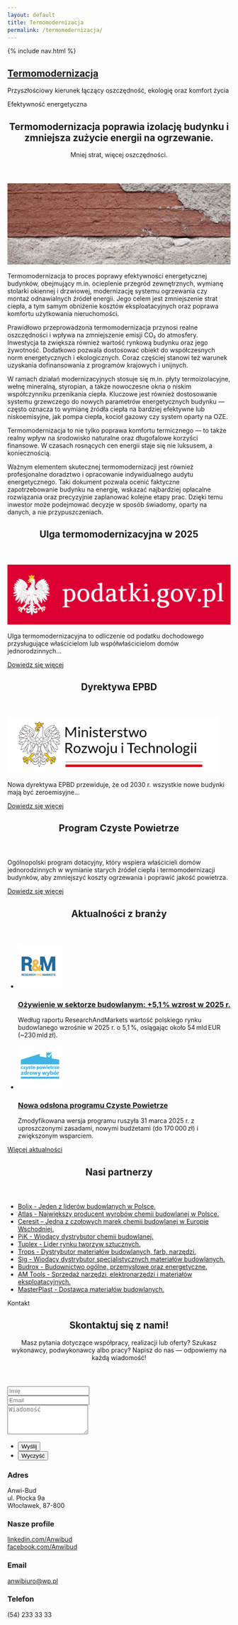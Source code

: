 ```yaml
---
layout: default
title: Termomodernizacja
permalink: /termomodernizacja/
---
```

{% include nav.html %}
<div class="top-gradient-overlay"></div>
<section id="header" class="wrapper style2">
  <div id="logo" class="frosted-box wide">
    <h1><a href="#">Termomodernizacja</a></h1>
    <p>Przyszłościowy kierunek łączący oszczędność, ekologię oraz komfort życia</p>
  </div>
</section>
<section id="main" class="wrapper style2">
  <div class="title">Efektywność energetyczna</div>
  <div class="container">
    <div class="row gtr-150">
      <div class="col-8 col-12-medium">
        <div id="content">
          <article class="box post">
            <header class="style1">
              <h2>Termomodernizacja poprawia izolację budynku i zmniejsza zużycie energii na ogrzewanie.</h2>
              <p>Mniej strat, więcej oszczędności.</p>
            </header>
            <a href="#" class="image featured">
              <img src="images/Anwibud_5.png" alt="" />
            </a>
            <p>Termomodernizacja to proces poprawy efektywności energetycznej budynków, obejmujący m.in. ocieplenie przegród zewnętrznych, wymianę stolarki okiennej i drzwiowej, modernizację systemu ogrzewania czy montaż odnawialnych źródeł energii. Jego celem jest zmniejszenie strat ciepła, a tym samym obniżenie kosztów eksploatacyjnych oraz poprawa komfortu użytkowania nieruchomości.</p>
            <p>Prawidłowo przeprowadzona termomodernizacja przynosi realne oszczędności i wpływa na zmniejszenie emisji CO₂ do atmosfery. Inwestycja ta zwiększa również wartość rynkową budynku oraz jego żywotność. Dodatkowo pozwala dostosować obiekt do współczesnych norm energetycznych i ekologicznych. Coraz częściej stanowi też warunek uzyskania dofinansowania z programów krajowych i unijnych.</p>
            <p>W ramach działań modernizacyjnych stosuje się m.in. płyty termoizolacyjne, wełnę mineralną, styropian, a także nowoczesne okna o niskim współczynniku przenikania ciepła. Kluczowe jest również dostosowanie systemu grzewczego do nowych parametrów energetycznych budynku — często oznacza to wymianę źródła ciepła na bardziej efektywne lub niskoemisyjne, jak pompa ciepła, kocioł gazowy czy system oparty na OZE.</p>
            <p>Termomodernizacja to nie tylko poprawa komfortu termicznego — to także realny wpływ na środowisko naturalne oraz długofalowe korzyści finansowe. W czasach rosnących cen energii staje się nie luksusem, a koniecznością.</p>
            <p>Ważnym elementem skutecznej termomodernizacji jest również profesjonalne doradztwo i opracowanie indywidualnego audytu energetycznego. Taki dokument pozwala ocenić faktyczne zapotrzebowanie budynku na energię, wskazać najbardziej opłacalne rozwiązania oraz precyzyjnie zaplanować kolejne etapy prac. Dzięki temu inwestor może podejmować decyzje w sposób świadomy, oparty na danych, a nie przypuszczeniach.</p>
          </article>
          <div class="row gtr-150">
            <div class="col-6 col-12-small">
              <section class="box">
                <header>
                  <h2>Ulga termomodernizacyjna w 2025</h2>
                </header>
                <a href="#" class="image featured"><img src="images/Anwibud_8.png" alt="" /></a>
                <p>Ulga termomodernizacyjna to odliczenie od podatku dochodowego przysługujące właścicielom lub współwłaścicielom domów jednorodzinnych...</p>
                <a href="https://www.podatki.gov.pl/pit/ulgi-odliczenia-i-zwolnienia/ulga-termomodernizacyjna/" class="button style1">Dowiedz się więcej</a>
              </section>
            </div>
            <div class="col-6 col-12-small">
              <section class="box">
                <header>
                  <h2>Dyrektywa EPBD</h2>
                </header>
                <a href="#" class="image featured"><img src="images/Anwibud_10.png" alt="" /></a>
                <p>Nowa dyrektywa EPBD przewiduje, że od 2030 r. wszystkie nowe budynki mają być zeroemisyjne...</p>
                <a href="https://www.gov.pl/web/rozwoj-technologia/dyrektywa-w-sprawie-charakterystyki-energetycznej-budynkow-epbd" class="button style1">Dowiedz się więcej</a>
              </section>
            </div>
          </div>
        </div>
      </div>
      <div class="col-4 col-12-medium">
        <div id="sidebar">
                <section class="box">
											<header>
												<h2>Program Czyste Powietrze</h2>
											</header>
											<p>Ogólnopolski program dotacyjny, który wspiera właścicieli domów jednorodzinnych
												w wymianie starych źródeł ciepła i termomodernizacji budynków, 
												aby zmniejszyć koszty ogrzewania i poprawić jakość powietrza.</p>
											<a href="https://czystepowietrze.gov.pl/" class="button style1">Dowiedz się więcej</a>
										</section>
										<section class="box">
											<header>
												<h2>Aktualności z branży</h2>
											</header>
											<ul class="style2">
												<li>
													<article class="box post-excerpt">
														<a href="#" class="image left"><img src="images/Anwibud_9.jpg" alt="" style="width: 100px; height: 100px; object-fit: cover;"/></a>
														<h3><a href="https://www.globenewswire.com/news-release/2025/04/23/3066199/28124/en/Pol
															and-Construction-Industry-Report-2025-Market-Opportunities-in-Polish-Construction-A-Detaile
															d-10-Year-Forecast.html?">Ożywienie w sektorze budowlanym: +5,1 % wzrost w 2025 r.</a></h3>
														<p>Według raportu ResearchAndMarkets wartość polskiego rynku budowlanego wzrośnie w 
															2025 r. o 5,1 %, osiągając około 54 mld EUR (~230 mld zł).</p>
													</article>
												</li>
												<li>
													<article class="box post-excerpt">
														<a href="#" class="image left"><img src="images/Aktualnosc2.png" alt="" style="width: 100px; height: 100px; object-fit: cover;"/></a>
														<h3><a href="https://www.czystepowietrze.eu/aktualnosci/program-czyste-powietrze-wraca-31-marca-2025-r">Nowa odsłona programu Czyste Powietrze</a></h3>
														<p>Zmodyfikowana wersja programu ruszyła 31 marca 2025 r. z uproszczonymi 
															zasadami, nowymi budżetami (do 170 000 zł) i zwiększonym wsparciem.</p>
													</article>
												</li>
											</ul>
											<a href="https://www.muratorplus.pl/" class="button style1">Więcej aktualności</a>
										</section>
										<section class="box">
											<header>
												<h2>Nasi partnerzy</h2>
											</header>
											<ul class="style3">
												<li><a href="https://www.bolix.pl/pl/">Bolix - Jeden z liderów budowlanych w Polsce.</a></li>
												<li><a href="https://www.atlas.com.pl/">Atlas - Największy producent wyrobów chemii budowlanej w Polsce.</a></li>
												<li><a href="https://www.ceresit.pl/">Ceresit – Jedna z czołowych marek chemii budowlanej w Europie Wschodniej.</a></li>
												<li><a href="https://www.pik.plo.pl/">PiK - Wiodący dystrybutor chemii budowlanej.</a></li>
												<li><a href="https://tuplex.pl/">Tuplex - Lider rynku tworzyw sztucznych.</a></li>
												<li><a href="https://trops.pl/">Trops - Dystrybutor materiałów budowlanych, farb, narzędzi.</a></li>
												<li><a href="https://www.sig.pl/">Sig - Wiodący dystrybutor specjalistycznych materiałów budowlanych.</a></li>
												<li><a href="https://www.budrox.eu/">Budrox - Budownictwo ogólne, przemysłowe oraz energetyczne.</a></li>
												<li><a href="https://amtools.pl/">AM Tools - Sprzedaż narzędzi, elektronarzędzi i materiałów eksploatacyjnych.</a></li>
												<li><a href="https://www.masterplastgroup.pl/">MasterPlast - Dostawca materiałów budowlanych.</a></li>
											</ul>
									</section>
        </div>
      </div>
    </div>
  </div>
</section>
<section id="footer" class="wrapper">
  <div class="title">Kontakt</div>
  <div class="container">
<header class="style1">
							<h2>Skontaktuj się z nami!</h2>
							<p>
								Masz pytania dotyczące współpracy, realizacji lub oferty?
								Szukasz wykonawcy, podwykonawcy albo pracy?
								Napisz do nas — odpowiemy na każdą wiadomość!
							</p>
						</header>
						<div class="row">
							<div class="col-6 col-12-medium">
								<!-- Contact Form -->
									<section>
										<form action="https://formspree.io/f/mwpoggpg" method="POST">
											<div class="row gtr-50">
												<div class="col-6 col-12-small">
													<input type="text" name="name" id="contact-name" placeholder="Imię" />
												</div>
												<div class="col-6 col-12-small">
													<input type="text" name="email" id="contact-email" placeholder="Email" />
												</div>
												<div class="col-12">
													<textarea name="message" id="contact-message" placeholder="Wiadomość" rows="4"></textarea>
												</div>
												    <!-- Honeypot: ukryte pole dla botów -->
												    <div style="display:none">
												      <input type="text" name="_gotcha" tabindex="-1" autocomplete="off">
												    </div>
												<div class="col-12">
													<ul class="actions">
														<li><input type="submit" class="style1" value="Wyślij" /></li>
														<li><input type="reset" class="style2" value="Wyczyść" /></li>
													</ul>
												</div>
											</div>
										</form>
									</section>
							</div>
							<div class="col-6 col-12-medium">
								<!-- Contact -->
									<section class="feature-list small">
										<div class="row">
											<div class="col-6 col-12-small">
												<section>
													<h3 class="icon solid fa-home">Adres</h3>
													<p>
														Anwi-Bud<br />
														ul. Płocka 9a<br />
														Włocławek, 87-800
													</p>
												</section>
											</div>
											<div class="col-6 col-12-small">
												<section>
													<h3 class="icon solid fa-comment">Nasze profile</h3>
													<p>
														<a href="https://www.linkedin.com/company/anwi-bud">linkedin.com/Anwibud</a><br />
														<a href="https://www.facebook.com/Anwibud/">facebook.com/Anwibud</a>
													</p>
												</section>
											</div>
											<div class="col-6 col-12-small">
												<section>
													<h3 class="icon solid fa-envelope">Email</h3>
													<p>
														<a href="#">anwibiuro@wp.pl</a>
													</p>
												</section>
											</div>
											<div class="col-6 col-12-small">
												<section>
													<h3 class="icon solid fa-phone">Telefon</h3>
													<p>
														(54) 233 33 33
													</p>
												</section>
											</div>
										</div>
									</section>
							</div>
						</div>
  </div>
</section>
